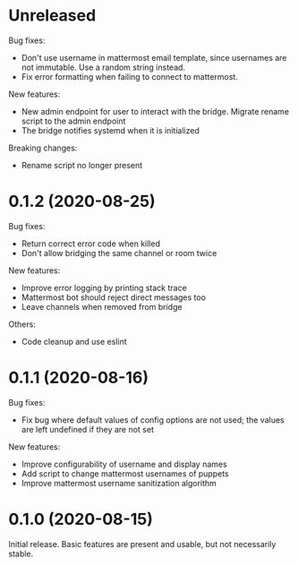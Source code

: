# Unreleased

Bug fixes:

- Don't use username in mattermost email template, since usernames are not
  immutable. Use a random string instead.
- Fix error formatting when failing to connect to mattermost.

New features:

- New admin endpoint for user to interact with the bridge. Migrate rename
  script to the admin endpoint
- The bridge notifies systemd when it is initialized

Breaking changes:

- Rename script no longer present

# 0.1.2 (2020-08-25)

Bug fixes:

- Return correct error code when killed
- Don't allow bridging the same channel or room twice

New features:

- Improve error logging by printing stack trace
- Mattermost bot should reject direct messages too
- Leave channels when removed from bridge

Others:

- Code cleanup and use eslint

# 0.1.1 (2020-08-16)

Bug fixes:

- Fix bug where default values of config options are not used; the values are
  left undefined if they are not set

New features:

- Improve configurability of username and display names
- Add script to change mattermost usernames of puppets
- Improve mattermost username sanitization algorithm

# 0.1.0 (2020-08-15)

Initial release. Basic features are present and usable, but not necessarily
stable.

